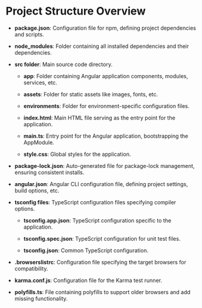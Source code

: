 # Project Structure Overview

- **package.json**: Configuration file for npm, defining project dependencies and scripts.

- **node_modules**: Folder containing all installed dependencies and their dependencies.

- **src folder**: Main source code directory.

  - **app**: Folder containing Angular application components, modules, services, etc.

  - **assets**: Folder for static assets like images, fonts, etc.

  - **environments**: Folder for environment-specific configuration files.

  - **index.html**: Main HTML file serving as the entry point for the application.

  - **main.ts**: Entry point for the Angular application, bootstrapping the AppModule.

  - **style.css**: Global styles for the application.

- **package-lock.json**: Auto-generated file for package-lock management, ensuring consistent installs.

- **angular.json**: Angular CLI configuration file, defining project settings, build options, etc.

- **tsconfig files**: TypeScript configuration files specifying compiler options.

  - **tsconfig.app.json**: TypeScript configuration specific to the application.

  - **tsconfig.spec.json**: TypeScript configuration for unit test files.

  - **tsconfig.json**: Common TypeScript configuration.

- **.browserslistrc**: Configuration file specifying the target browsers for compatibility.

- **karma.conf.js**: Configuration file for the Karma test runner.

- **polyfills.ts**: File containing polyfills to support older browsers and add missing functionality.
